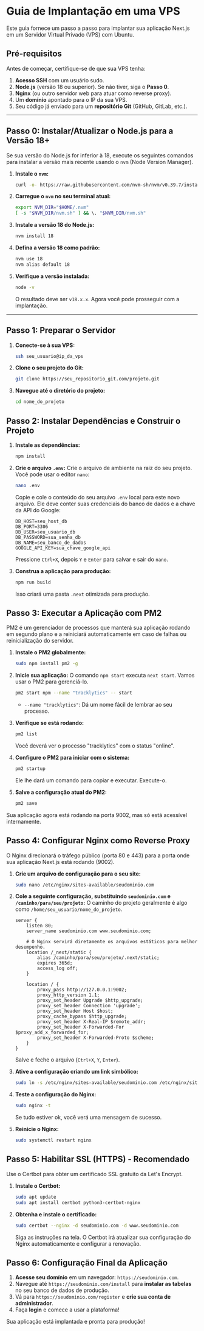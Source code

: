 # Guia de Implantação em uma VPS

Este guia fornece um passo a passo para implantar sua aplicação Next.js em um Servidor Virtual Privado (VPS) com Ubuntu.

## Pré-requisitos

Antes de começar, certifique-se de que sua VPS tenha:
1.  **Acesso SSH** com um usuário sudo.
2.  **Node.js** (versão 18 ou superior). Se não tiver, siga o **Passo 0**.
3.  **Nginx** (ou outro servidor web para atuar como reverse proxy).
4.  Um **domínio** apontado para o IP da sua VPS.
5.  Seu código já enviado para um **repositório Git** (GitHub, GitLab, etc.).

---

## Passo 0: Instalar/Atualizar o Node.js para a Versão 18+

Se sua versão do Node.js for inferior à 18, execute os seguintes comandos para instalar a versão mais recente usando o `nvm` (Node Version Manager).

1.  **Instale o `nvm`:**
    ```bash
    curl -o- https://raw.githubusercontent.com/nvm-sh/nvm/v0.39.7/install.sh | bash
    ```

2.  **Carregue o `nvm` no seu terminal atual:**
    ```bash
    export NVM_DIR="$HOME/.nvm"
    [ -s "$NVM_DIR/nvm.sh" ] && \. "$NVM_DIR/nvm.sh"
    ```

3.  **Instale a versão 18 do Node.js:**
    ```bash
    nvm install 18
    ```

4.  **Defina a versão 18 como padrão:**
    ```bash
    nvm use 18
    nvm alias default 18
    ```

5.  **Verifique a versão instalada:**
    ```bash
    node -v
    ```
    O resultado deve ser `v18.x.x`. Agora você pode prosseguir com a implantação.

---

## Passo 1: Preparar o Servidor

1.  **Conecte-se à sua VPS:**
    ```bash
    ssh seu_usuario@ip_da_vps
    ```

2.  **Clone o seu projeto do Git:**
    ```bash
    git clone https://seu_repositorio_git.com/projeto.git
    ```

3.  **Navegue até o diretório do projeto:**
    ```bash
    cd nome_do_projeto
    ```

## Passo 2: Instalar Dependências e Construir o Projeto

1.  **Instale as dependências:**
    ```bash
    npm install
    ```

2.  **Crie o arquivo `.env`:**
    Crie o arquivo de ambiente na raiz do seu projeto. Você pode usar o editor `nano`:
    ```bash
    nano .env
    ```
    Copie e cole o conteúdo do seu arquivo `.env` local para este novo arquivo. Ele deve conter suas credenciais do banco de dados e a chave da API do Google:
    ```env
    DB_HOST=seu_host_db
    DB_PORT=3306
    DB_USER=seu_usuario_db
    DB_PASSWORD=sua_senha_db
    DB_NAME=seu_banco_de_dados
    GOOGLE_API_KEY=sua_chave_google_api
    ```
    Pressione `Ctrl+X`, depois `Y` e `Enter` para salvar e sair do `nano`.

3.  **Construa a aplicação para produção:**
    ```bash
    npm run build
    ```
    Isso criará uma pasta `.next` otimizada para produção.

## Passo 3: Executar a Aplicação com PM2

PM2 é um gerenciador de processos que manterá sua aplicação rodando em segundo plano e a reiniciará automaticamente em caso de falhas ou reinicialização do servidor.

1.  **Instale o PM2 globalmente:**
    ```bash
    sudo npm install pm2 -g
    ```

2.  **Inicie sua aplicação:**
    O comando `npm start` executa `next start`. Vamos usar o PM2 para gerenciá-lo.
    ```bash
    pm2 start npm --name "tracklytics" -- start
    ```
    *   `--name "tracklytics"`: Dá um nome fácil de lembrar ao seu processo.

3.  **Verifique se está rodando:**
    ```bash
    pm2 list
    ```
    Você deverá ver o processo "tracklytics" com o status "online".

4.  **Configure o PM2 para iniciar com o sistema:**
    ```bash
    pm2 startup
    ```
    Ele lhe dará um comando para copiar e executar. Execute-o.

5.  **Salve a configuração atual do PM2:**
    ```bash
    pm2 save
    ```

Sua aplicação agora está rodando na porta 9002, mas só está acessível internamente.

## Passo 4: Configurar Nginx como Reverse Proxy

O Nginx direcionará o tráfego público (porta 80 e 443) para a porta onde sua aplicação Next.js está rodando (9002).

1.  **Crie um arquivo de configuração para o seu site:**
    ```bash
    sudo nano /etc/nginx/sites-available/seudominio.com
    ```

2.  **Cole a seguinte configuração, substituindo `seudominio.com` e `/caminho/para/seu/projeto`:**
    O caminho do projeto geralmente é algo como `/home/seu_usuario/nome_do_projeto`.
    ```nginx
    server {
        listen 80;
        server_name seudominio.com www.seudominio.com;

        # O Nginx servirá diretamente os arquivos estáticos para melhor desempenho.
        location /_next/static {
            alias /caminho/para/seu/projeto/.next/static;
            expires 365d;
            access_log off;
        }

        location / {
            proxy_pass http://127.0.0.1:9002;
            proxy_http_version 1.1;
            proxy_set_header Upgrade $http_upgrade;
            proxy_set_header Connection 'upgrade';
            proxy_set_header Host $host;
            proxy_cache_bypass $http_upgrade;
            proxy_set_header X-Real-IP $remote_addr;
            proxy_set_header X-Forwarded-For $proxy_add_x_forwarded_for;
            proxy_set_header X-Forwarded-Proto $scheme;
        }
    }
    ```
    Salve e feche o arquivo (`Ctrl+X`, `Y`, `Enter`).

3.  **Ative a configuração criando um link simbólico:**
    ```bash
    sudo ln -s /etc/nginx/sites-available/seudominio.com /etc/nginx/sites-enabled/
    ```

4.  **Teste a configuração do Nginx:**
    ```bash
    sudo nginx -t
    ```
    Se tudo estiver ok, você verá uma mensagem de sucesso.

5.  **Reinicie o Nginx:**
    ```bash
    sudo systemctl restart nginx
    ```

## Passo 5: Habilitar SSL (HTTPS) - Recomendado

Use o Certbot para obter um certificado SSL gratuito da Let's Encrypt.

1.  **Instale o Certbot:**
    ```bash
    sudo apt update
    sudo apt install certbot python3-certbot-nginx
    ```

2.  **Obtenha e instale o certificado:**
    ```bash
    sudo certbot --nginx -d seudominio.com -d www.seudominio.com
    ```
    Siga as instruções na tela. O Certbot irá atualizar sua configuração do Nginx automaticamente e configurar a renovação.

## Passo 6: Configuração Final da Aplicação

1.  **Acesse seu domínio** em um navegador: `https://seudominio.com`.
2.  Navegue até `https://seudominio.com/install` para **instalar as tabelas** no seu banco de dados de produção.
3.  Vá para `https://seudominio.com/register` e **crie sua conta de administrador**.
4.  Faça **login** e comece a usar a plataforma!

Sua aplicação está implantada e pronta para produção!
